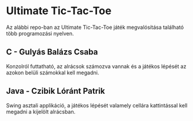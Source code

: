# Ultimate Tic-Tac-Toe

Az alábbi repo-ban az Ultimate Tic-Tac-Toe játék megvalósítása található több programozási nyelven.

## C - Gulyás Balázs Csaba
Konzolról futtatható, az alrácsok számozva vannak és a játékos lépését az azokon belüli számokkal kell megadni.

## Java - Czibik Lóránt Patrik
Swing asztali applikáció, a játékos lépését valamely cellára kattintással kell megadni a kijelölt alrácsban.
